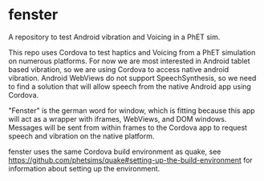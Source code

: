 # fenster

A repository to test Android vibration and Voicing in a PhET sim.

This repo uses Cordova to test haptics and Voicing from a PhET simulation on numerous platforms. For now we are most
interested in Android tablet based vibration, so we are using Cordova to access native android vibration. Android
WebViews do not support SpeechSynthesis, so we need to find a solution that will allow speech from the native Android
app using Cordova.

"Fenster" is the german word for window, which is fitting because this app will act as a wrapper with iframes, WebViews,
and DOM windows. Messages will be sent from within frames to the Cordova app to request speech and vibration on the
native platform.

fenster uses the same Cordova build environment as quake,
see https://github.com/phetsims/quake#setting-up-the-build-environment for information about setting up the environment.
